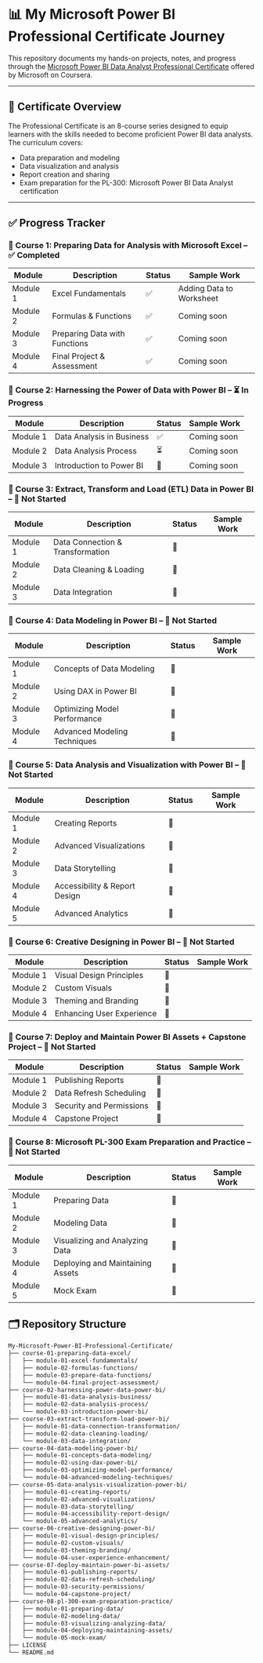 # 📊 My Microsoft Power BI Professional Certificate Journey

This repository documents my hands-on projects, notes, and progress through the [Microsoft Power BI Data Analyst Professional Certificate](https://www.coursera.org/professional-certificates/microsoft-power-bi-data-analyst) offered by Microsoft on Coursera.

---

## 🎯 Certificate Overview

The Professional Certificate is an 8-course series designed to equip learners with the skills needed to become proficient Power BI data analysts. The curriculum covers:

- Data preparation and modeling  
- Data visualization and analysis  
- Report creation and sharing  
- Exam preparation for the PL-300: Microsoft Power BI Data Analyst certification

---
## ✅ Progress Tracker

### 📘 Course 1: Preparing Data for Analysis with Microsoft Excel – ✅ Completed

| Module | Description | Status | Sample Work |
|--------|-------------|--------|-------------|
| Module 1 | Excel Fundamentals | ✅ | Adding Data to Worksheet |
| Module 2 | Formulas & Functions | ✅ | Coming soon |
| Module 3 | Preparing Data with Functions | ✅ | Coming soon |
| Module 4 | Final Project & Assessment | ✅ | Coming soon |

### 📘 Course 2: Harnessing the Power of Data with Power BI – ⏳ In Progress

| Module | Description | Status | Sample Work |
|--------|-------------|--------|-------------|
| Module 1 | Data Analysis in Business | ✅ | Coming soon |
| Module 2 | Data Analysis Process | ⏳ | Coming soon |
| Module 3 | Introduction to Power BI | 🔲 | Coming soon |

### 📘 Course 3: Extract, Transform and Load (ETL) Data in Power BI – 🔲 Not Started

| Module | Description | Status | Sample Work |
|--------|-------------|--------|-------------|
| Module 1 | Data Connection & Transformation | 🔲 | |
| Module 2 | Data Cleaning & Loading | 🔲 | |
| Module 3 | Data Integration | 🔲 | |

### 📘 Course 4: Data Modeling in Power BI – 🔲 Not Started

| Module | Description | Status | Sample Work |
|--------|-------------|--------|-------------|
| Module 1 | Concepts of Data Modeling | 🔲 | |
| Module 2 | Using DAX in Power BI | 🔲 | |
| Module 3 | Optimizing Model Performance | 🔲 | |
| Module 4 | Advanced Modeling Techniques | 🔲 | |

### 📘 Course 5: Data Analysis and Visualization with Power BI – 🔲 Not Started

| Module | Description | Status | Sample Work |
|--------|-------------|--------|-------------|
| Module 1 | Creating Reports | 🔲 | |
| Module 2 | Advanced Visualizations | 🔲 | |
| Module 3 | Data Storytelling | 🔲 | |
| Module 4 | Accessibility & Report Design | 🔲 | |
| Module 5 | Advanced Analytics | 🔲 | |

### 📘 Course 6: Creative Designing in Power BI – 🔲 Not Started

| Module | Description | Status | Sample Work |
|--------|-------------|--------|-------------|
| Module 1 | Visual Design Principles | 🔲 | |
| Module 2 | Custom Visuals | 🔲 | |
| Module 3 | Theming and Branding | 🔲 | |
| Module 4 | Enhancing User Experience | 🔲 | |

### 📘 Course 7: Deploy and Maintain Power BI Assets + Capstone Project – 🔲 Not Started

| Module | Description | Status | Sample Work |
|--------|-------------|--------|-------------|
| Module 1 | Publishing Reports | 🔲 | |
| Module 2 | Data Refresh Scheduling | 🔲 | |
| Module 3 | Security and Permissions | 🔲 | |
| Module 4 | Capstone Project | 🔲 | |

### 📘 Course 8: Microsoft PL-300 Exam Preparation and Practice – 🔲 Not Started

| Module | Description | Status | Sample Work |
|--------|-------------|--------|-------------|
| Module 1 | Preparing Data | 🔲 | |
| Module 2 | Modeling Data | 🔲 | |
| Module 3 | Visualizing and Analyzing Data | 🔲 | |
| Module 4 | Deploying and Maintaining Assets | 🔲 | |
| Module 5 | Mock Exam | 🔲 | |

## 🗂️ Repository Structure

```bash
My-Microsoft-Power-BI-Professional-Certificate/
├── course-01-preparing-data-excel/
│   ├── module-01-excel-fundamentals/
│   ├── module-02-formulas-functions/
│   ├── module-03-prepare-data-functions/
│   └── module-04-final-project-assessment/
├── course-02-harnessing-power-data-power-bi/
│   ├── module-01-data-analysis-business/
│   ├── module-02-data-analysis-process/
│   └── module-03-introduction-power-bi/
├── course-03-extract-transform-load-power-bi/
│   ├── module-01-data-connection-transformation/
│   ├── module-02-data-cleaning-loading/
│   └── module-03-data-integration/
├── course-04-data-modeling-power-bi/
│   ├── module-01-concepts-data-modeling/
│   ├── module-02-using-dax-power-bi/
│   ├── module-03-optimizing-model-performance/
│   └── module-04-advanced-modeling-techniques/
├── course-05-data-analysis-visualization-power-bi/
│   ├── module-01-creating-reports/
│   ├── module-02-advanced-visualizations/
│   ├── module-03-data-storytelling/
│   ├── module-04-accessibility-report-design/
│   └── module-05-advanced-analytics/
├── course-06-creative-designing-power-bi/
│   ├── module-01-visual-design-principles/
│   ├── module-02-custom-visuals/
│   ├── module-03-theming-branding/
│   └── module-04-user-experience-enhancement/
├── course-07-deploy-maintain-power-bi-assets/
│   ├── module-01-publishing-reports/
│   ├── module-02-data-refresh-scheduling/
│   ├── module-03-security-permissions/
│   └── module-04-capstone-project/
├── course-08-pl-300-exam-preparation-practice/
│   ├── module-01-preparing-data/
│   ├── module-02-modeling-data/
│   ├── module-03-visualizing-analyzing-data/
│   ├── module-04-deploying-maintaining-assets/
│   └── module-05-mock-exam/
├── LICENSE
└── README.md
